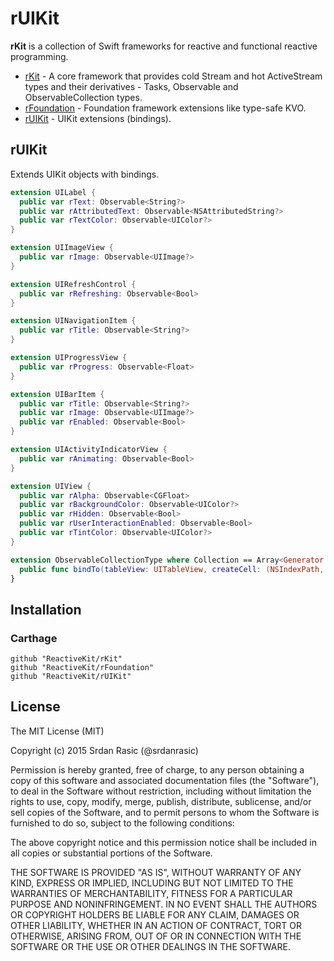 # rUIKit

__rKit__ is a collection of Swift frameworks for reactive and functional reactive programming.

* [rKit](https://github.com/ReactiveKit/rKit) - A core framework that provides cold Stream and hot ActiveStream types and their derivatives -  Tasks, Observable and ObservableCollection types.
* [rFoundation](https://github.com/ReactiveKit/rFoundation) - Foundation framework extensions like type-safe KVO.
* [rUIKit](https://github.com/ReactiveKit/rUIKit) - UIKit extensions (bindings).

## rUIKit

Extends UIKit objects with bindings.


```swift
extension UILabel {
  public var rText: Observable<String?>
  public var rAttributedText: Observable<NSAttributedString?>
  public var rTextColor: Observable<UIColor?>
}
```

```swift
extension UIImageView {
  public var rImage: Observable<UIImage?>
}
```

```swift
extension UIRefreshControl {
  public var rRefreshing: Observable<Bool>
}
```

```swift
extension UINavigationItem {
  public var rTitle: Observable<String?>
}
```

```swift
extension UIProgressView {
  public var rProgress: Observable<Float>
}
```

```swift
extension UIBarItem {
  public var rTitle: Observable<String?>
  public var rImage: Observable<UIImage?>
  public var rEnabled: Observable<Bool>
}
```

```swift
extension UIActivityIndicatorView {
  public var rAnimating: Observable<Bool>
}
```

```swift
extension UIView {
  public var rAlpha: Observable<CGFloat>
  public var rBackgroundColor: Observable<UIColor?>
  public var rHidden: Observable<Bool>
  public var rUserInteractionEnabled: Observable<Bool>
  public var rTintColor: Observable<UIColor?>
}
```


```swift
extension ObservableCollectionType where Collection == Array<Generator.Element> {
  public func bindTo(tableView: UITableView, createCell: (NSIndexPath, ObservableCollection<Collection>, UITableView) -> UITableViewCell) -> DisposableType
}
```

## Installation

### Carthage

```
github "ReactiveKit/rKit" 
github "ReactiveKit/rFoundation"
github "ReactiveKit/rUIKit"
```


## License

The MIT License (MIT)

Copyright (c) 2015 Srdan Rasic (@srdanrasic)

Permission is hereby granted, free of charge, to any person obtaining a copy
of this software and associated documentation files (the "Software"), to deal
in the Software without restriction, including without limitation the rights
to use, copy, modify, merge, publish, distribute, sublicense, and/or sell
copies of the Software, and to permit persons to whom the Software is
furnished to do so, subject to the following conditions:

The above copyright notice and this permission notice shall be included in
all copies or substantial portions of the Software.

THE SOFTWARE IS PROVIDED "AS IS", WITHOUT WARRANTY OF ANY KIND, EXPRESS OR
IMPLIED, INCLUDING BUT NOT LIMITED TO THE WARRANTIES OF MERCHANTABILITY,
FITNESS FOR A PARTICULAR PURPOSE AND NONINFRINGEMENT. IN NO EVENT SHALL THE
AUTHORS OR COPYRIGHT HOLDERS BE LIABLE FOR ANY CLAIM, DAMAGES OR OTHER
LIABILITY, WHETHER IN AN ACTION OF CONTRACT, TORT OR OTHERWISE, ARISING FROM,
OUT OF OR IN CONNECTION WITH THE SOFTWARE OR THE USE OR OTHER DEALINGS IN
THE SOFTWARE.
